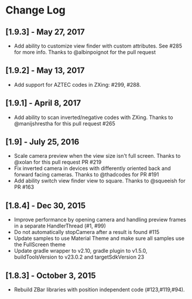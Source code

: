 # Change Log

## [1.9.3] - May 27, 2017
* Add ability to customize view finder with custom attributes. See #285 for more info. Thanks to @albinpoignot for the pull request

## [1.9.2] - May 13, 2017
* Add support for AZTEC codes in ZXing: #299, #288.

## [1.9.1] - April 8, 2017
* Add ability to scan inverted/negative codes with ZXing. Thanks to @manijshrestha for this pull request #265

## [1.9] - July 25, 2016
* Scale camera preview when the view size isn't full screen. Thanks to @xolan for this pull request PR #219
* Fix inverted camera in devices with differently oriented back and forward facing cameras. Thanks to @thadcodes for PR #191
* Add ability switch view finder view to square. Thanks to @squeeish for PR #163

## [1.8.4] - Dec 30, 2015
* Improve performance by opening camera and handling preview frames in a separate HandlerThread (#1, #99)
* Do not automatically stopCamera after a result is found #115
* Update samples to use Material Theme and make sure all samples use the FullScreen theme
* Update gradle wrapper to v2.10, gradle plugin to v1.5.0, buildToolsVersion to v23.0.2 and targetSdkVersion 23

## [1.8.3] - October 3, 2015
* Rebuild ZBar libraries with position independent code (#123,#119,#94).
